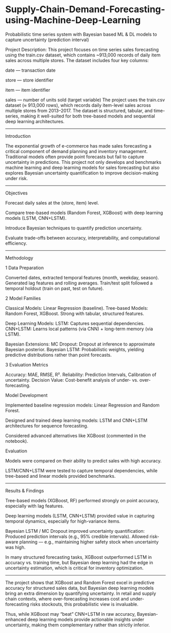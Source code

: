 # Supply-Chain-Demand-Forecasting-using-Machine-Deep-Learning
 Probabilistic time series system with Bayesian based ML &amp; DL models to  capture uncertainty (prediction interval)

Project Description: 
This project focuses on time series sales forecasting using the train.csv dataset, which contains ~913,000 records of daily item sales across multiple stores. The dataset includes four key columns:

date — transaction date

store — store identifier

item — item identifier

sales — number of units sold (target variable)
The project uses the train.csv dataset (≈ 913,000 rows), which records daily item-level sales across multiple stores from 2013–2017.
The dataset is structured, tabular, and time-series, making it well-suited for both tree-based models and sequential deep learning architectures.
********************************************************************************************************************************************************
Introduction

The exponential growth of e-commerce has made sales forecasting a critical component of demand planning and inventory management. Traditional models often provide point forecasts but fail to capture uncertainty in predictions. This project not only develops and benchmarks machine learning and deep learning models for sales forecasting but also explores Bayesian uncertainty quantification to improve decision-making under risk.
***************************************************************************************************************************************************************************************************************************
Objectives

Forecast daily sales at the (store, item) level.

Compare tree-based models (Random Forest, XGBoost) with deep learning models (LSTM, CNN+LSTM).

Introduce Bayesian techniques to quantify prediction uncertainty.

Evaluate trade-offs between accuracy, interpretability, and computational efficiency.
***********************************************************************************************************************************************************
Methodology

1 Data Preparation

Converted dates, extracted temporal features (month, weekday, season).
Generated lag features and rolling averages.
Train/test split followed a temporal holdout (train on past, test on future).

2 Model Families

Classical Models: Linear Regression (baseline).
Tree-based Models: Random Forest, XGBoost. Strong with tabular, structured features.

Deep Learning Models:
LSTM: Captures sequential dependencies.
CNN+LSTM: Learns local patterns (via CNN) + long-term memory (via LSTM).

Bayesian Extensions:
MC Dropout: Dropout at inference to approximate Bayesian posterior.
Bayesian LSTM: Probabilistic weights, yielding predictive distributions rather than point forecasts.

3 Evaluation Metrics

Accuracy: MAE, RMSE, R².
Reliability: Prediction Intervals, Calibration of uncertainty.
Decision Value: Cost-benefit analysis of under- vs. over-forecasting.

Model Development

Implemented baseline regression models: Linear Regression and Random Forest.

Designed and trained deep learning models: LSTM and CNN+LSTM architectures for sequence forecasting.

Considered advanced alternatives like XGBoost (commented in the notebook).

Evaluation

Models were compared on their ability to predict sales with high accuracy.

LSTM/CNN+LSTM were tested to capture temporal dependencies, while tree-based and linear models provided benchmarks.

*********************************************************************************************
Results & Findings

Tree-based models (XGBoost, RF) performed strongly on point accuracy, especially with lag features.

Deep learning models (LSTM, CNN+LSTM) provided value in capturing temporal dynamics, especially for high-variance items.

Bayesian LSTM / MC Dropout improved uncertainty quantification:
Produced prediction intervals (e.g., 95% credible intervals).
Allowed risk-aware planning — e.g., maintaining higher safety stock when uncertainty was high.

In many structured forecasting tasks, XGBoost outperformed LSTM in accuracy vs. training time, but Bayesian deep learning had the edge in uncertainty estimation, which is critical for inventory optimization.

*********************
The project shows that XGBoost and Random Forest excel in predictive accuracy for structured sales data, but Bayesian deep learning models bring an extra dimension by quantifying uncertainty. In retail and supply chain contexts, where over-forecasting increases cost and under-forecasting risks stockouts, this probabilistic view is invaluable.

Thus, while XGBoost may “beat” CNN+LSTM in raw accuracy, Bayesian-enhanced deep learning models provide actionable insights under uncertainty, making them complementary rather than strictly inferior.
